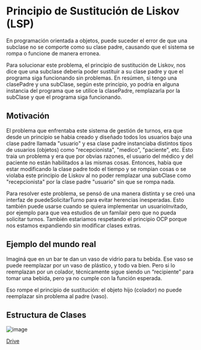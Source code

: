 # Principio de Sustitución de Liskov (LSP)

En programación orientada a objetos, puede suceder el error de que una subclase no se comporte como su clase padre, causando que el sistema se rompa o funcione de manera erronea.

Para solucionar este problema, el principio de sustitución de Liskov, nos dice que una subclase debería poder sustituir a su clase padre y que el programa siga funcionando sin problemas. En resúmen, si tengo una clasePadre y una subClase, según este principio, yo podria en alguna instancia del programa que se utilice la clasePadre, remplazarla por la subClase y que el programa siga funcionando.

## Motivación

El problema que enfrentaba este sistema de gestión de turnos, era que desde un principio se habia creado y diseñado todos los usuarios bajo una clase padre llamada "usuario" y esa clase padre instanciaba distintos tipos de usuarios (objetos) como "recepcionista", "medico", "paciente", etc. Esto traia un problema y era que por obvias razones, el usuario del médico y del paciente no están habilitados a las mismas cosas. Entonces, habia que estar modificando la clase padre todo el tiempo y se rompian cosas o se violaba este principio de Liskov al no poder remplazar una subClase como "recepcionista" por la clase padre "usuario" sin que se rompa nada.

Para resolver este problema, se pensó de una manera distinta y se creó una interfaz de puedeSolicitarTurno para evitar herencias inesperadas. Esto también puede usarse cuando se quiera implementar un usuarioInvitado, por ejemplo para que vea estudios de un familair pero que no pueda solicitar turnos. También estariamos respetando el principio OCP porque nos estamos expandiendo sin modificar clases extras.

## Ejemplo del mundo real

Imaginá que en un bar te dan un vaso de vidrio para tu bebida. Ese vaso se puede reemplazar por un vaso de plástico, y todo va bien. Pero si lo reemplazan por un colador, técnicamente sigue siendo un “recipiente” para tomar una bebida, pero ya no cumple con la función esperada.

Eso rompe el principio de sustitución: el objeto hijo (colador) no puede reemplazar sin problema al padre (vaso).

## Estructura de Clases

![image](https://github.com/user-attachments/assets/c0546376-3736-41f6-a98e-e3361158259e)

[Drive](https://drive.google.com/file/d/1Na_Lvf8c5-99y-DGCL42mzKp5MrQhqP6/view?usp=sharing)

